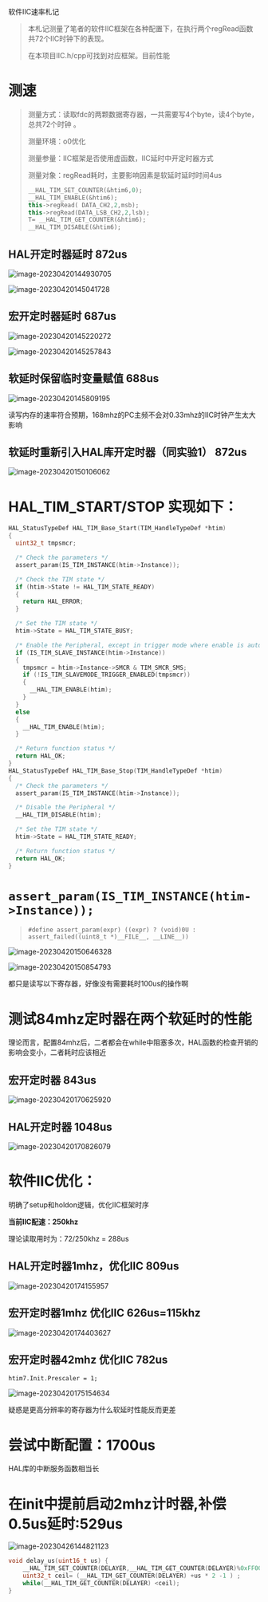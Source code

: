 软件IIC速率札记

> 本札记测量了笔者的软件IIC框架在各种配置下，在执行两个regRead函数共72个IIC时钟下的表现。
>
> 在本项目IIC.h/cpp可找到对应框架。目前性能

# 测速

> 测量方式：读取fdc的两颗数据寄存器，一共需要写4个byte，读4个byte，总共72个时钟 。
>
> 测量环境：o0优化
>
> 测量参量：IIC框架是否使用虚函数，IIC延时中开定时器方式
>
> 测量对象：regRead耗时，主要影响因素是软延时延时时间4us
>
> ```cpp
> __HAL_TIM_SET_COUNTER(&htim6,0);
> __HAL_TIM_ENABLE(&htim6);
> this->regRead( DATA_CH2,2,msb);
> this->regRead(DATA_LSB_CH2,2,lsb);
> T= __HAL_TIM_GET_COUNTER(&htim6);
> __HAL_TIM_DISABLE(&htim6);
> ```

## **HAL开定时器延时 872us**  

![image-20230420144930705](https://s2.loli.net/2023/04/20/LSeRHPbzG9AVql2.png)

![image-20230420145041728](https://s2.loli.net/2023/04/20/nTVd3cYeQlZjoG9.png)

## 宏开定时器延时 687us

![image-20230420145220272](https://s2.loli.net/2023/04/20/Et4n1uDzwI7QvfZ.png)

![image-20230420145257843](https://s2.loli.net/2023/04/20/1YO27podJLiMyGt.png)



## 软延时保留临时变量赋值 688us

![image-20230420145809195](https://s2.loli.net/2023/04/20/5M9aIHXicJ6LOAl.png)

读写内存的速率符合预期，168mhz的PC主频不会对0.33mhz的IIC时钟产生太大影响

## 软延时重新引入HAL库开定时器（同实验1） 872us

![image-20230420150106062](https://s2.loli.net/2023/04/20/fTFQ3G8POADgpeu.png)

 

# HAL_TIM_START/STOP 实现如下：

~~~cpp
HAL_StatusTypeDef HAL_TIM_Base_Start(TIM_HandleTypeDef *htim)
{
  uint32_t tmpsmcr;

  /* Check the parameters */
  assert_param(IS_TIM_INSTANCE(htim->Instance));

  /* Check the TIM state */
  if (htim->State != HAL_TIM_STATE_READY)
  {
    return HAL_ERROR;
  }

  /* Set the TIM state */
  htim->State = HAL_TIM_STATE_BUSY;

  /* Enable the Peripheral, except in trigger mode where enable is automatically done with trigger */
  if (IS_TIM_SLAVE_INSTANCE(htim->Instance))
  {
    tmpsmcr = htim->Instance->SMCR & TIM_SMCR_SMS;
    if (!IS_TIM_SLAVEMODE_TRIGGER_ENABLED(tmpsmcr))
    {
      __HAL_TIM_ENABLE(htim);
    }
  }
  else
  {
    __HAL_TIM_ENABLE(htim);
  }

  /* Return function status */
  return HAL_OK;
}
HAL_StatusTypeDef HAL_TIM_Base_Stop(TIM_HandleTypeDef *htim)
{
  /* Check the parameters */
  assert_param(IS_TIM_INSTANCE(htim->Instance));

  /* Disable the Peripheral */
  __HAL_TIM_DISABLE(htim);

  /* Set the TIM state */
  htim->State = HAL_TIM_STATE_READY;

  /* Return function status */
  return HAL_OK;
}

~~~

#  `assert_param(IS_TIM_INSTANCE(htim->Instance));`

> ```
> #define assert_param(expr) ((expr) ? (void)0U : assert_failed((uint8_t *)__FILE__, __LINE__))
> ```

![image-20230420150646328](https://s2.loli.net/2023/04/20/8LeMQUo7TcExJtd.png)

![image-20230420150854793](https://s2.loli.net/2023/04/20/wapd7gTWzMIrVB1.png)

 都只是读写以下寄存器，好像没有需要耗时100us的操作啊

# 测试84mhz定时器在两个软延时的性能

理论而言，配置84mhz后，二者都会在while中阻塞多次，HAL函数的检查开销的影响会变小，二者耗时应该相近

## 宏开定时器 843us

![image-20230420170625920](https://s2.loli.net/2023/04/20/qD5YViftSF9gWZH.png)

## HAL开定时器  1048us

![image-20230420170826079](https://s2.loli.net/2023/04/20/KQrLsIXFcu2oWVJ.png)

# 软件IIC优化：

明确了setup和holdon逻辑，优化IIC框架时序

**当前IIC配速：250khz**

理论读取用时为：72/250khz = 288us

## HAL开定时器1mhz，优化IIC 809us

![image-20230420174155957](https://s2.loli.net/2023/04/20/LnozIAvFxJhMgwe.png)

## 宏开定时器1mhz 优化IIC 626us=115khz

![image-20230420174403627](https://s2.loli.net/2023/04/20/eZPtOXpazA5Vfhw.png)

## 宏开定时器42mhz 优化IIC 782us

`htim7.Init.Prescaler = 1;`

![image-20230420175154634](https://s2.loli.net/2023/04/20/QXcNvWA27LZeUr6.png)



疑惑是更高分辨率的寄存器为什么软延时性能反而更差

# 尝试中断配置：1700us

HAL库的中断服务函数相当长

# 在init中提前启动2mhz计时器,补偿0.5us延时:529us

![image-20230426144821123](https://s2.loli.net/2023/04/26/2ZxcV6Xd9jYnmDE.png)

~~~cpp
void delay_us(uint16_t us) {
    __HAL_TIM_SET_COUNTER(DELAYER,__HAL_TIM_GET_COUNTER(DELAYER)%0xFF00);
    uint32_t ceil= (__HAL_TIM_GET_COUNTER(DELAYER) +us * 2 -1 ) ;
    while(__HAL_TIM_GET_COUNTER(DELAYER) <ceil);
}
~~~

